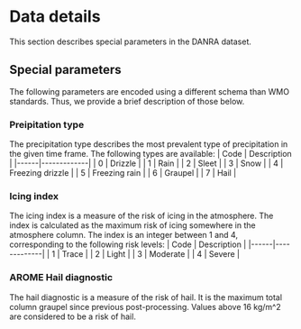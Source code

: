 # Data details
This section describes special parameters in the DANRA dataset. 

## Special parameters
The following parameters are encoded using a different schema than WMO standards. Thus, we provide a brief description of those below.

### Preipitation type
The precipitation type describes the most prevalent type of precipitation in the given time frame. The following types are available:
| Code | Description |
|------|-------------|
| 0    | Drizzle |
| 1    | Rain |
| 2    | Sleet |
| 3    | Snow |
| 4    | Freezing drizzle |
| 5    | Freezing rain |
| 6    | Graupel |
| 7    | Hail |

### Icing index
The icing index is a measure of the risk of icing in the atmosphere. The index is calculated as the maximum risk of icing somewhere in the atmosphere column. The index is an integer between 1 and 4, corresponding to the following risk levels:
| Code | Description |
|------|-------------|
| 1    | Trace |
| 2    | Light |
| 3    | Moderate |
| 4    | Severe | 

### AROME Hail diagnostic
The hail diagnostic is a measure of the risk of hail. It is the maximum total column graupel since previous post-processing. Values above 16 kg/m^2 are considered to be a risk of hail.